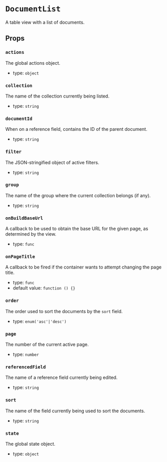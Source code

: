 `DocumentList`
==============

A table view with a list of documents.

Props
-----

### `actions`

The global actions object.

- type: `object`


### `collection`

The name of the collection currently being listed.

- type: `string`


### `documentId`

When on a reference field, contains the ID of the parent document.

- type: `string`


### `filter`

The JSON-stringified object of active filters.

- type: `string`


### `group`

The name of the group where the current collection belongs (if any).

- type: `string`


### `onBuildBaseUrl`

A callback to be used to obtain the base URL for the given page, as
determined by the view.

- type: `func`


### `onPageTitle`

A callback to be fired if the container wants to attempt changing the
page title.

- type: `func`
- default value: `function () {}`


### `order`

The order used to sort the documents by the `sort` field.

- type: `enum('asc'|'desc')`


### `page`

The number of the current active page.

- type: `number`


### `referencedField`

The name of a reference field currently being edited.

- type: `string`


### `sort`

The name of the field currently being used to sort the documents.

- type: `string`


### `state`

The global state object.

- type: `object`

